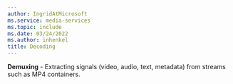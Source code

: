 ```yaml
---
author: IngridAtMicrosoft
ms.service: media-services
ms.topic: include
ms.date: 03/24/2022
ms.author: inhenkel
title: Decoding
---
```


**Demuxing** - Extracting signals (video, audio, text, metadata) from streams such as MP4 containers.
